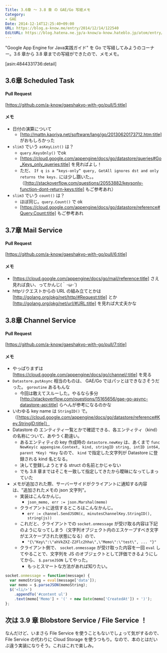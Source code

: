 ```yaml
---
Title: 3.6章 〜 3.8 章 の GAE/Go 写経メモ
Category:
- GAE
Date: 2014-12-14T12:25:40+09:00
URL: https://blog.a-know.me/entry/2014/12/14/122540
EditURL: https://blog.hatena.ne.jp/a-know/a-know.hateblo.jp/atom/entry/8454420450077034259
---
```


"Google App Engine for Java実践ガイド" を Go で写経してみようのコーナー。3.6 章から 3.8 章までの写経ができたので、メモメモ。



[asin:4844331736:detail]



## 3.6章 Scheduled Task
#### Pull Request

[https://github.com/a-know/gaeshakyo-with-go/pull/5:title]



#### メモ
* 日付の演算について
    * [http://mattn.kaoriya.net/software/lang/go/20130620173712.htm:title] がおもしろかった
* `slim3` でいう `asKeyList()` は？
    * `query.KeysOnly()` でok
     * [https://cloud.google.com/appengine/docs/go/datastore/queries#Go_Keys_only_queries:title]
 を見ればよし！
    * ただ、 `If q is a “keys-only” query, GetAll ignores dst and only returns the keys.` には少し躓いた。。（[http://stackoverflow.com/questions/20553882/keysonly-function-dont-return-keys:title] もご参考あれ）
* `slim3` でいう `count()` は？
    * ほぼ同じ。`query.Count()` で ok
    * [https://cloud.google.com/appengine/docs/go/datastore/reference#Query.Count:title] もご参考あれ



## 3.7章 Mail Service
#### Pull Request

[https://github.com/a-know/gaeshakyo-with-go/pull/6:title]



#### メモ
* [https://cloud.google.com/appengine/docs/go/mail/reference:title] さえ見れば良い、ってかんじ(｀･ω･´)
* httpリクエストからの URL の組み立てとかは [http://golang.org/pkg/net/http/#Request:title]  とか [http://golang.org/pkg/net/url/#URL:title] を見れば大丈夫かな

## 3.8章 Channel Service
#### Pull Request

[https://github.com/a-know/gaeshakyo-with-go/pull/7:title]


#### メモ
* やっぱりまずは [https://cloud.google.com/appengine/docs/go/channel/:title] を見る
* `Datastore.putAsync` 相当のものは、 GAE/Go ではパッとはできなさそうだった。 `goroutine` あるもんな
    * 今回は敢えてスルーした。やるなら多分  [http://stackoverflow.com/questions/15165656/gae-go-async-datastore-api:title] らへんが参考になるのかな
* いわゆる key name は `StringID()` で。（[https://cloud.google.com/appengine/docs/go/datastore/reference#Key.StringID:title]）
* Datastore の エンティティ一覧とかで確認できる、各エンティティ（kind）の名称について、あやうく勘違い。
    * あるエンティティの key 作成時の `datastore.newKey` は、あくまで `func NewKey(c appengine.Context, kind, stringID string, intID int64, parent *Key) *Key` なので、 `kind` で指定した文字列が Datastore に登録される kind 名となる。
    * 決して登録しようとする struct の名前とかじゃない
    * でも 3.8 章まではそこを一致して指定してきたから曖昧になってしまっていた
* メモが追加された際、サーバーサイドがクライアントに通知する内容は、"追加されたメモの json 文字列"。
    * 実装はこんなかんじ。
        * `json_memo, err := json.Marshal(memo)`
    * クライアントに送信するところはこんなかんじ。
        * `err := channel.SendJSON(c, minutesChannelKey.StringID(), string(js))`
    * これだと、クライアントでの `socket.onmessage` が受け取る内容は下記のようになってしまう（文字列オブジェクト内のエスケープすべき文字がエスケープされた状態になる）ので、
        * `"{\"Key\":\"ahVkZXZ-Z2Flc2hha\",\"Memo\":\"test\", ... "}"`
    * クライアント側で、 `socket.onmessage` が受け取った内容を一回 `eval` してやることで、文字列を JS のオブジェクトとして評価できるようにしてから、 `$.parseJSON` してやった。
        * もっとスマートな方法があれば知りたい。
```javascript
socket.onmessage = function(message) {
  var memoString = eval(message['data']);
  var memo = $.parseJSON(memoString);
  $('<li/>')
    .appendTo('#content ul')
    .text(memo['Memo'] + '(' + new Date(memo['CreatedAt']) + ')');
};
```

## 次は 3.9 章 Blobstore Service / File Service ！
なんだけど、いまさら File Service を使うこともないでしょって気がするので、File Service の代わりに Cloud Storage を使うつもり。なので、本のとはだいぶ違う実装になりそう。これはこれで楽しみ。


<script src="https://moshi-moshi.moshimo.works/moshimoshi/a_know_blog/2014-12-14-122540?title=3.6%E7%AB%A0%20%E3%80%9C%203.8%20%E7%AB%A0%20%E3%81%AE%20GAE/Go%20%E5%86%99%E7%B5%8C%E3%83%A1%E3%83%A2"></script>
